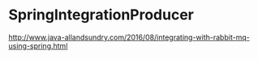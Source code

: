 # SpringIntegrationProducer
http://www.java-allandsundry.com/2016/08/integrating-with-rabbit-mq-using-spring.html
